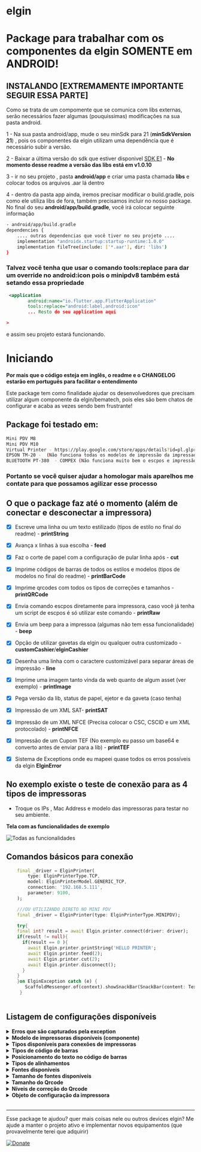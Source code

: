 # elgin
<h1> Package para trabalhar com os componentes da elgin <strong>SOMENTE em ANDROID! </strong></h1>

## INSTALANDO [EXTREMAMENTE IMPORTANTE SEGUIR ESSA PARTE]
Como se trata de um compomente que se comunica com libs externas, serão necessários fazer algumas (pouquissimas) modificações na sua pasta android.

1 - Na sua pasta android/app, mude o seu minSdk para 21 (**minSdkVersion 21**) , pois os componentes da elgin utilizam uma dependência que é necessário subir a versão.

2 - Baixar a última versão do sdk que estiver disponivel [SDK E1](https://github.com/ElginDeveloperCommunity/PDV_Android_M8_M10/blob/9f8f39a340176170e6b011473b49dae19462bded/Bibliotecas/E1_impressora01.04.04_Android.zip) - **No momento desse readme a versão das libs está em v1.0.10**

3 - ir no seu projeto , pasta **android/app** e criar uma pasta chamada **libs** e colocar todos os arquivos .aar lá dentro

4 - dentro da pasta app ainda, iremos precisar modificar o build.gradle, pois como ele utiliza libs de fora, também precisamos incluir no nosso package. No final do seu **android/app/build.gradle**, você irá colocar seguinte informação

```bash
- android/app/build.gradle
dependencies {  
    .... outras dependencias que você tiver no seu projeto ....
    implementation "androidx.startup:startup-runtime:1.0.0"
    implementation fileTree(include: ['*.aar'], dir: 'libs')
}
```

### Talvez você tenha que usar o comando tools:replace para dar um override no android:icon pois o minipdv8 também está setando essa propriedade

```xml
 <application
        android:name="io.flutter.app.FlutterApplication"
        tools:replace="android:label,android:icon"
        ... Resto do seu application aqui

>
```

e assim seu projeto estará funcionando.

# Iniciando
**Por mais que o código esteja em inglês, o readme e o CHANGELOG estarão em português para facilitar o entendimento**

Este package tem como finalidade ajudar os desenvolvedores que precisam utilizar algum componente da elgin/bematech, pois eles são bem chatos de configurar e acaba as vezes sendo bem frustrante!


 ## Package foi testado em:
```bash
Mini PDV M8 
Mini PDV M10
Virtual Printer - https://play.google.com/store/apps/details?id=pl.glpro.virtualthermalprinter (PAGO)
EPSON TM-20 -  (Não funciona todas os modelos de impressão da impressao, mas aceita o esc pos)
BLUETOOTH PT-380  - COMPEX (Não funciona muito bem o escpos e impressão de imagem)
```

### Portanto se você quiser ajudar a homologar mais aparelhos me contate para que possamos agilizar esse processo   
## O que o package faz até o momento  (além de conectar e desconectar a impressora)


- [x] Escreve uma linha ou um texto estilizado (tipos de estilo no final do readme) -  **printString**
- [x] Avança x linhas à sua escolha - **feed**
- [x] Faz o corte de papel com a configuração de pular linha após - **cut**
- [x] Imprime códigos de barras de todos os estilos e modelos (tipos de modelos no final do readme) - **printBarCode**
- [x] Imprime qrcodes com todos os tipos de correções e tamanhos - **printQRCode**
- [x] Envia comando escpos diretamente para impressora, caso você já tenha um script de escpos é só utilizar este comando  - **printRaw**
- [x] Envia um beep para a impressoa (algumas não tem essa funcionalidade)  - **beep**
- [x] Opção de utilizar gavetas da elgin ou qualquer outra customizado  - **customCashier**/**elginCashier**
- [x] Desenha uma linha com o caractere customizável para separar áreas de impressão  - **line**
- [x] Imprime uma imagem tanto vinda da web quanto de algum asset (ver exemplo) - **printImage**
- [x] Pega versão da lib, status de papel, ejetor e da gaveta (caso tenha) 
- [x] Impressão de um XML SAT-  **printSAT**
- [x] Impressão de um XML NFCE (Precisa colocar o CSC, CSCID e um XML protocolado) - **printNFCE**
- [x] Impressão de um Cupom TEF (No exemplo eu passo um base64 e converto antes de enviar para a lib) - **printTEF**
- [x] Sistema de Exceptions onde eu mapeei quase todos os erros possíveis da elgin **ElginError**


## No exemplo existe o teste de conexão para as 4 tipos de impressoras ##
* Troque os IPs , Mac Address e modelo das impressoras para testar no seu ambiente.


**Tela com as funcionalidades de exemplo**
<p align="left">
  <img src="https://marcus.brasizza.com/imagens/example-elgin.png"  
  title="Todas as funcionalidades">
</p>

## Comandos básicos para conexão ##

```dart
    final _driver = ElginPrinter(
        type: ElginPrinterType.TCP,
        model: ElginPrinterModel.GENERIC_TCP,
        connection: '192.168.5.111',
        parameter: 9100,
    );

    ///OU UTILIZANDO DIRETO NO MINI PDV
    final _driver = ElginPrinter(type: ElginPrinterType.MINIPDV);

    try{
    final int? result = await Elgin.printer.connect(driver: driver);
    if(result != null){
      if(result == 0 ){
        await Elgin.printer.printString('HELLO PRINTER';
        await Elgin.printer.feed(2);
        await Elgin.printer.cut(2);
        await Elgin.printer.disconnect();
      }
    }
    }on ElginException catch (e) {
       ScaffoldMessenger.of(context).showSnackBar(SnackBar(content: Text(e.error.message)));
     }
   
```
## Listagem de configurações disponíveis


<details>
<summary><strong>Erros que são capturados pela exception</strong></summary>


```dart
  ///*ElginError
///
///Where in the barcode the text will be show
class ElginError {
  int code = 999;
  String type = "";
  String message = "";
  ElginError(
    this.code,
  ) {
    switch (code) {

      /// GER_Erro_Conexao

      case -2:
        type = 'TIPO_INVALIDO';
        message = 'Tipo informado não corresponde a USB, RS232 ou TCP/IP.';
        break;

      case -3:
        type = 'MODELO_INVALIDO';
        message =
            'Modelo de impressora informado é invalido ou não é suportado nessa versão.';
        break;

      case -4:
        type = 'DISPOSITIVO_NAO_ENCONTRADO';
        message = 'Porta de comunicação está fechada.';
        break;

      case -5:
        type = 'DISPOSITIVO_NAO_ENCONTRADO';
        message = ' Impressora não é uma impressora ELGIN.';
        break;

      case -6:
        type = 'DISPOSITIVO_NAO_ENCONTRADO';
        message = 'Conexão já está em aberto.';
        break;

      /// GER_Erro_Conexao_Serial

      case -11:
        type = 'BAUDRATE_INVALIDO';
        message = 'O baudrate informado é invalido para conexão.';
        break;

      case -12:
        type = 'DISPOSITIVO_NAO_EXISTE';
        message = "O dispositivo não existe para conexão.";
        break;
      case -13:
        type = 'PERMISSAO_NEGADA';
        message = 'Dispositivo já está aberto ou usuário não tem permissão.';
        break;

      case -14:
        type = 'ERRO_SERIAL_DESCONHECIDO';
        message = 'Erro desconhecido na conexão serial.';
        break;
      case -15:
        type = 'DISPOSITIVO_JA_ESTA_ABERTO';
        message = 'Tentativa de abrir um dispositivo já aberto.';
        break;

      case -16:
        type = 'RECURSO_INDISPONIVEL';
        message =
            'Tentativa de acessar um recurso indisponível (removido do sistema, por exemplo).';
        break;
      case -17:
        type = 'OPERACAO_NAO_SUPORTADA';
        message = 'Operação não suportada pelo sistema operacional em uso.';
        break;

      case -18:
        type = 'SERIAL_TIMEOUT';
        message = 'Erro de timeout.';
        break;
      case -19:
        type = 'DISPOSITIVO_REMOVIDO_INESPERADAMENTE';
        message =
            'Ocorreu um erro de E/S quando um recurso se tornou indisponível, por exemplo, quando o dispositivo é removido inesperadamente do sistema.';
        break;

      /// GER_Erro_Conexao_USB

      case -21:
        type = 'DISPOSITIVO_NAO_ENCONTRADO';
        message = 'O dispositivo não foi encontrado.';
        break;
      case -22:
        type = 'ERRO_DE_ABERTURA_PORTA_USB';
        message = 'Erro ao tentar abrir a porta de comunicação.';
        break;

      case -23:
        type = 'ERRO_CLAIM_UL';
        message =
            'Erro ao tentar reivindicar a interface do identificador do dispositivo.';
        break;

      /// GER_Erro_Conexao_TCP

      case -31:
        type = 'PORTA_TCP_INVALIDA';
        message = 'Porta TCP/IP está fora dos limites.';
        break;

      /// Erro_ConexaoAndroid

      case -171:
        type = 'RECONEXOES_ESGOTADAS';
        message =
            'Instância da classe atingiu valor limite de reconexões do tipo.';
        break;

      case -172:
        type = 'CONEXAO_ATIVA_OUTRO';
        message = 'Outro tipo de dispositivo está usando a conexão.';
        break;

      case -173:
        type = 'ERRO_ABERTURA_PORTA';
        message = 'Erro na abertura da porta.';
        break;

      case -174:
        type = 'ERRO_FECHAMENTO_PORTA';
        message = 'Erro no fechamento da porta.';
        break;

      case -175:
        type = 'ERRO_ESCRITA_PORTA';
        message = 'Erro de escrita na porta.';
        break;

      case -176:
        type = 'ERRO_NENHUM_BYTE_ENVIADO';
        message = 'Nenhum byte foi enviado à impressora.';
        break;

      case -177:
        type = 'ERRO_LEITURA_PORTA';
        message = 'Erro de leitura na porta.';
        break;

      case -391:
        type = 'MAC_ADDRESS_INVALIDO';
        message = 'Mac Address inválido para conexão Bluetooth.';
        break;

      case -392:
        type = 'DISPOSITIVO_NAO_SUPORTA_BT';
        message = 'Dispositivo não suporta Bluetooth.';
        break;

      case -393:
        type = 'BLUETOOTH_DESATIVADO';
        message = 'Bluetooth do dispositivo está desativado.';
        break;

      case -394:
        type = 'DISPOSITIVO_NAO_PAREADO';
        message = 'Dispositivo não está pareado.';
        break;

      case -395:
        type = 'ERRO_CONEXAO_BLUETOOTH';
        message = 'Erro ao iniciar conexão Bluetooth.';
        break;

      ///IMP_Erro_Escrita_Impressora

      case -41:
        type = 'POSICAO_INVALIDA';
        message = 'Posição de impressão está fora dos limites';
        break;

      case -42:
        type = 'STILO_INVALIDO';
        message = 'Estilo de letra inválido';
        break;

      case -43:
        type = 'TAMANHO_INVALIDO';
        message = 'Tamanho de letra inválido.';
        break;

      case -44:
        type = 'ERRO_ESCRITA';
        message = 'Erro na tentativa de escrita na porta de comunicação.';
        break;

      /// IMP_Erro_QRCode

      case -51:
        type = 'TAMANHO_QR_INVALIDO';
        message = 'Tamanho do QRCode informado está fora dos limites';
        break;

      case -52:
        type = 'NIVEL_DE_CORRECAO_INVALIDO';
        message = 'Nivel de correção incorreto.';
        break;

      case -53:
        type = 'DADOS_QR_INVALIDOS';
        message = 'Dados informados não são válidos.';
        break;

      ///IMP_Erro_CodigoBarras

      case -61:
        type = 'CB_ALTURA_INVALIDA';
        message = 'Altura informada está fora dos limites.';
        break;

      case -62:
        type = 'CB_LARGURA_INVALIDA';
        message = ' Largura informada está fora dos limites.';
        break;

      case -63:
        type = 'CB_HRI_INVALIDO';
        message = 'HRI informado está fora dos limites.';
        break;

      case -64:
        type = 'CB_TIPO_INVALIDO';
        message = 'O tipo de código de barras não existe.';
        break;

      case -65:
        type = 'CB_DADOS_INVALIDOS';
        message =
            'Os dados informados não estão de acordo com o padrão aceito para o código de barras.';
        break;

      case -66:
        type = 'CB_AREA_DE_IMPRESSAO_EXCEDIDA';
        message = 'Código de barras atingiu a área de impressão.';
        break;

      /// IMP_Erro_Status

      case -126:
        type = 'STATUS_NAO_SUPORTADO';
        message =
            'Status solicitado não suportado para o modelo de impressora selecionado.';
        break;

      case -127:
        type = 'PARAMETRO_TIPO_STATUS_INVALIDO';
        message = 'Especificação do status inválida.';
        break;

      /// IMP_Erro_Leitura_Impressora

      case -81:
        type = 'NENHUM_DADO_RETORNADO';
        message = 'Nenhum dado retornou na tentativa de leitura.';
        break;

      ///  Erro_Outros

      case -401:
        type = 'ERRO_FUNCAO_NAO_SUPORTADA';
        message = 'Dispositivo não suporta a função chamada.';
        break;

      case -402:
        type = 'ERRO_ID_INVALIDO';
        message = 'Parâmetro ID está fora dos limites.';
        break;

      case -403:
        type = 'ERRO_SERVICO_NAO_INICIADO';
        message = 'A função foi chamada sem o serviço estar iniciado.';
        break;

      case -404:
        type = 'ERRO_ABERTURA_NAO_AUTORIZADA';
        message = 'Tentativa não autorizada para iniciar o serviço.';
        break;

      case -405:
        type = 'ERRO_FECHAMENTO_NAO_AUTORIZADO';
        message = 'Tentativa não autorizada para encerrar o serviço.';
        break;

      case -406:
        type = 'ERRO_FUNCAO_NAO_CHAMADA_PELO_SERVICO';
        message = 'A função não foi chamada pelo módulo do serviço.';
        break;

      case -407:
        type = 'ERRO_FUNCAO_NAO_DISPONIVEL_VIA_SERVICO';
        message = 'A função não está disponível para uso com o serviço.';
        break;

      /// IMP_Erro_Abertura_Gaveta

      case -121:
        type = 'PINO_INVALIDO';
        message = 'Idicação de pino inválida.';
        break;

      case -122:
        type = 'TEMPO_INVALIDO';
        message = 'Tempo de acionamento inválido';
        break;

      /// IMP_Erro_Imagem
      case -131:
        type = 'KEY_INVALIDO';
        message =
            'Key da imagem está fora dos limites. Valor de (CHAR)32 à (CHAR)126.';
        break;

      case -132:
        type = 'SCALA_INVALIDA';
        message = 'Scala está fora dos limites. Valor de 1 ou 2.';
        break;

      /// MP_Erro_ValidacaoXML
      case -71:
        type = 'ERRO_XSD';
        message = 'Um problema com o XSD foi encontrado.';
        break;

      case -72:
        type = 'XSD_NAO_ENCONTRADO';
        message = 'Arquivo de validação XML não foi encontrado.';
        break;

      ///  IMP_Erro_ValidacaoXMLSAT
      case -91:
        type = 'ASSINATURA_QRCODE_INVALIDA';
        message = 'Assinatura para o QRCode inválida.';
        break;

      case -92:
        type = 'DADOS_XML_VAZIO';
        message = 'Função não recebeu os dados de impressão.';
        break;

      case -93:
        type = 'DADOS_XML_INVALIDO';
        message = 'Função não pode reconheceu os dados enviados.';
        break;

      case -94:
        type = 'ARQUIVO_XML_NAO_PODE_SER_ABERTO';
        message = 'Função não pode abrir o arquivo informado.';
        break;

      case -95:
        type = 'ARQUIVO_XML_NAO_CONTEM_DADOS';
        message = 'O Arquivo informado está vazio';
        break;

      // IMP_Erro_ValidacaoXMLNFCe

      case -101:
        type = 'VERSAO_XMLNFCE_NAO_SUPORTADA';
        message =
            'A versão do XML enviado para impressão não é suportada. Atualmente a versão suportada é a 4.00';
        break;

      case -102:
        type = 'VERSAO_XMLNFCE_INDEFINIDA';
        message = 'Não foi possível definir a versão do XML enviado.';
        break;

      case -103:
        type = 'TIPO_EMISSAO_INDEFINIDA';
        message =
            'Tipo de emissão não encontrada no XML.Valor referente a TAG tpEmis do XML, utilizado para imprimir cupom em contingência.';
        break;

      ///DEFAULT ERROR

      case -9999:
      default:
        type = 'ERRO_DESCONHECIDO';
        message = 'Erro desconhecido ou não capturado ($code)';

        break;
    }
  }
}
```
</details>

<details>
<summary><strong>Modelo de impressoras disponíveis (componente)</strong></summary>

```dart
class ElginPrinterModel {
  const ElginPrinterModel._internal(this.value);
  final String value;

  static const I7 = ElginPrinterModel._internal("I7");
  static const I8 = ElginPrinterModel._internal("I8");
  static const I9 = ElginPrinterModel._internal("I9");
  static const IX = ElginPrinterModel._internal("IX");
  static const FITPOS = ElginPrinterModel._internal("Fitpos");
  static const BKT681 = ElginPrinterModel._internal("BK-T681");
  static const MP4200 = ElginPrinterModel._internal("MP-4200");
  static const MP2800 = ElginPrinterModel._internal("MP-2800");
  static const DR800 = ElginPrinterModel._internal("DR800");
  static const GENERIC_TCP = ElginPrinterModel._internal("I9");
  static const IDTOUCH = ElginPrinterModel._internal("Print ID Touch");
  static const SMARTPOS = ElginPrinterModel._internal("SmartPOS");
  static const MINIPDV = ElginPrinterModel._internal("M8");
}
```
</details>

<details>
<summary><strong>Tipos disponíveis para conexões de impressoras</strong></summary>

```dart
class ElginPrinterType {
  const ElginPrinterType._internal(this.value);
  final int value;
  static const USB = ElginPrinterType._internal(1);
  static const SERIAL = ElginPrinterType._internal(2);
  static const TCP = ElginPrinterType._internal(3);
  static const BLUETHOOTH = ElginPrinterType._internal(4);
  static const SMARTPOS = ElginPrinterType._internal(5);
  static const MINIPDV = ElginPrinterType._internal(6);
}
```
</details>

<details>
<summary><strong>Tipos de código de barras</strong></summary>

```dart
class EliginBarcodeType {
  const EliginBarcodeType._internal(this.value);
  final int value;
  static const UPCA = EliginBarcodeType._internal(0);
  static const UPCE = EliginBarcodeType._internal(1);
  static const JAN13 = EliginBarcodeType._internal(2);
  static const JAN8 = EliginBarcodeType._internal(3);
  static const CODE39 = EliginBarcodeType._internal(4);
  static const ITF = EliginBarcodeType._internal(5);
  static const CODEBAR = EliginBarcodeType._internal(6);
  static const CODE93 = EliginBarcodeType._internal(7);
  static const CODE128 = EliginBarcodeType._internal(8);
}
```

</details>

<details>
<summary><strong>Posicionamento do texto no código de barras</strong></summary>

```dart
class ElginBarcodeTextPosition {
  const ElginBarcodeTextPosition._internal(this.value);
  final int value;
  static const NO_TEXT = ElginBarcodeTextPosition._internal(4);
  static const TEXT_ABOVE = ElginBarcodeTextPosition._internal(1);
  static const TEXT_UNDER = ElginBarcodeTextPosition._internal(2);
  static const BOTH = ElginBarcodeTextPosition._internal(3);
}
```
</details>


<details>
<summary><strong>Tipos de alinhamentos</strong></summary>

```dart
class ElginAlign {
  const ElginAlign._internal(this.value);
  final int value;
  static const LEFT = ElginAlign._internal(0);
  static const CENTER = ElginAlign._internal(1);
  static const RIGHT = ElginAlign._internal(2);
}
```
</details>



<details>
<summary><strong>Fontes disponíveis</strong></summary>

```dart
class ElginFont {
  const ElginFont._internal(this.value);
  final int value;
  static const FONTA = ElginFont._internal(0);
  static const FONTB = ElginFont._internal(1);
  static const UNDERLINE = ElginFont._internal(2);
  static const BOLD = ElginFont._internal(8);
  static const REVERSE = ElginFont._internal(4);
}
```
</details>

<details>
<summary><strong>Tamanho de fontes disponíveis</strong></summary>

```dart
class ElginSize {
  const ElginSize._internal(this.value);
  final int value;
  static const MD = ElginSize._internal(0);
  static const LG = ElginSize._internal(16);
  static const XL = ElginSize._internal(24);
}
```
</details>

<details>
<summary><strong>Tamanho do Qrcode</strong></summary>

```dart
class ElginQrcodeSize {
  const ElginQrcodeSize._internal(this.value);
  final int value;
  static const SIZE1 = ElginQrcodeSize._internal(1);
  static const SIZE2 = ElginQrcodeSize._internal(2);
  static const SIZE3 = ElginQrcodeSize._internal(3);
  static const SIZE4 = ElginQrcodeSize._internal(4);
  static const SIZE5 = ElginQrcodeSize._internal(5);
  static const SIZE6 = ElginQrcodeSize._internal(6);
}
```
</details>


<details>
<summary><strong>Níveis de correção do Qrcode</strong></summary>

```dart
class ElginQrcodeCorrection {
  const ElginQrcodeCorrection._internal(this.value);
  final int value;
  static const LEVEL_L = ElginQrcodeCorrection._internal(1);
  static const LEVEL_M = ElginQrcodeCorrection._internal(2);
  static const LEVEL_Q = ElginQrcodeCorrection._internal(3);
  static const LEVEL_H = ElginQrcodeCorrection._internal(4);
}
```
</details>

<details>
<summary><strong>Objeto de configuração da impressora</strong></summary>


```dart
  final ElginPrinterType type;
  final ElginPrinterModel? model;
  String? connection;
  int? parameter;
  ElginPrinter({
    required this.type,
    this.model,
    this.connection,
    this.parameter,
  });
}
```
</details>


<br>
<hr>
Esse package te ajudou? quer mais coisas nele ou outros devices elgin? Me ajude a manter o projeto ativo e implementar novos equipamentos (que provavelmente terei que adquirir)

[![Donate](https://img.shields.io/badge/Donate-PayPal-green.svg)](https://www.paypal.com/donate?business=5BMWJ9CYNVDAE&no_recurring=0&currency_code=BRL)
